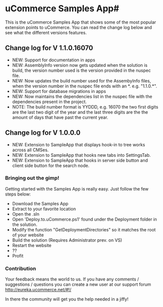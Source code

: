 # uCommerce Samples App#

This is the uCommerce Samples App that shows some of the most popular extension points to uCommerce.
You can read the change log below and see what the different versions features.

## Change log for V 1.1.0.16070 ##

* NEW: Support for documentation in apps
* NEW: AssemblyInfo version now gets updated when the solution is build, the version number used is the version provided in the nuspec file.
* NEW: Now updates the build number used for the AssembyInfo files, when the version number in the nuspec file ends with an \*. e.g. "1.1.0.\*".
* NEW: Support for database migrations in apps
* NEW: Now maintains the dependencies list in the nuspec file with the dependencies present in the project.
* NOTE: The build number format is YYDDD, e.g. 16070 the two first digits are the last two digit of the year and the last three digits are the the amount of days that have past the current year.

## Change log for V 1.0.0.0 ##

* NEW: Extension to SampleApp that displays hook-in to tree works across all CMSes.
* NEW: Extension to SampleApp that hooks new tabs into SettingsTab.
* NEW: Extension to SampleApp that hooks in server side button and client side button for the search node.


### Bringing out the gimp! ###

Getting started with the Samples App is really easy. Just follow the few steps below:

* Download the Samples App
* Extract to your favorite location
* Open the .sln
* Open 'Deploy.to.uCommerce.ps1' found under the Deployment folder in the solution.
* Modify the function "GetDeploymentDirectories" so it matches the root of your website
* Build the solution (Requires Administrator prev. on VS)
* Restart the website
* ??
* Profit

### Contribution ###

Your feedback means the world to us. If you have any comments / suggestions / questions you can create a new user at our support forum http://eureka.ucommerce.net/#!/

In there the community will get you the help needed in a jiffy!